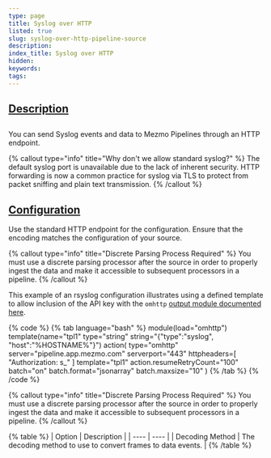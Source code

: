 ```yaml
---
type: page
title: Syslog over HTTP
listed: true
slug: syslog-over-http-pipeline-source
description: 
index_title: Syslog over HTTP
hidden: 
keywords: 
tags: 
---
```


## [Description](https://docs.mezmo.com/docs/syslog-over-http-pipeline-source#description)

## 
You can send Syslog events and data to Mezmo Pipelines through an HTTP endpoint.

{% callout type="info" title="Why don't we allow standard syslog?" %}
The default syslog port is unavailable due to the lack of inherent security. HTTP forwarding is now a common practice for syslog via TLS to protect from packet sniffing and plain text transmission.
{% /callout %}

## [Configuration](https://docs.mezmo.com/docs/syslog-over-http-pipeline-source#configuration)

Use the standard HTTP endpoint for the configuration. Ensure that the encoding matches the configuration of your source.

{% callout type="info" title="Discrete Parsing Process Required" %}
You must use a discrete parsing processor after the source in order to properly ingest the data and make it accessible to subsequent processors in a pipeline.
{% /callout %}

This example of an rsyslog configuration illustrates using a defined template to allow inclusion of the API key with the `omhttp` [output module documented here](https://www.rsyslog.com/doc/v8-stable/configuration/modules/omhttp.html).

{% code %}
{% tab language="bash" %}
module(load="omhttp")
template(name="tpl1" type="string" string="{\"type\":\"syslog\", \"host\":\"%HOSTNAME%\"}")
action(
    type="omhttp"
    server="pipeline.app.mezmo.com"
    serverport="443"
     httpheaders=[
        "Authorization: s_<TOKEN>"
    ]
    template="tpl1"
    action.resumeRetryCount="100"
    batch="on"
    batch.format="jsonarray"
    batch.maxsize="10"
)
{% /tab %}
{% /code %}

{% callout type="info" title="Discrete Parsing Process Required" %}
You must use a discrete parsing processor after the source in order to properly ingest the data and make it accessible to subsequent processors in a pipeline.
{% /callout %}

{% table %}
| Option | Description | 
| ---- | ---- | 
| Decoding Method | The decoding method to use to convert frames to data events. | 
{% /table %}